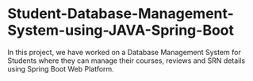 # Student-Database-Management-System-using-JAVA-Spring-Boot
In this project, we have worked on a Database Management System for Students where they can manage their courses, reviews and SRN details using Spring Boot Web Platform.

